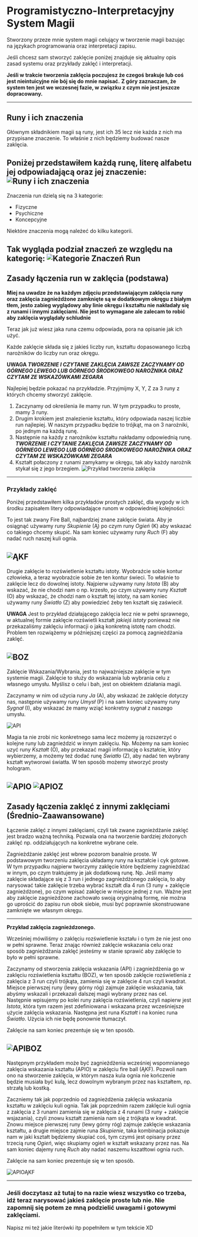 # Programistyczno-Interpretacyjny System Magii
Stworzony przeze mnie system magii celujący w tworzenie magii bazując na językach programowania oraz interpretacji zapisu.

Jeśli chcesz sam stworzyć zaklęcie poniżej znajduje się aktualny opis zasad systemu oraz przykłady zaklęć i interpretacji.

**Jeśli w trakcie tworzenia zaklęcia poczujesz że czegoś brakuje lub coś jest nieintuicyjne nie bój się do mnie napisać.**
**Z góry zaznaczam, że system ten jest we wczesnej fazie, w związku z czym nie jest jeszcze dopracowany.**

------------------------------------------------------------------------------------------------------

## Runy i ich znaczenia
Głównym składnikiem magii są runy, jest ich 35 lecz nie każda z nich ma przypisane znaczenie. 
To właśnie z nich będziemy budować nasze zaklęcia.

**Poniżej przedstawiłem każdą runę, literę alfabetu jej odpowiadającą oraz jej znaczenie:**
![Runy i ich znaczenia](https://raw.githubusercontent.com/EnderMot/Programistyczno-Interpretacyjny-System-Magii/main/Runy%20i%20ich%20znaczenia.jpg)
------------------------------------------------------------------------------------------------------

Znaczenia run dzielą się na 3 kategorie:
* Fizyczne
* Psychiczne
* Koncepcyjne

Niektóre znaczenia mogą należeć do kilku kategorii.

**Tak wygląda podział znaczeń ze względu na kategorię:**
![Kategorie Znaczeń Run](https://raw.githubusercontent.com/EnderMot/Programistyczno-Interpretacyjny-System-Magii/main/Kategorie%20Znaczeń%20Run.jpg)
------------------------------------------------------------------------------------------------------


## Zasady łączenia run w zaklęcia (podstawa)

**Miej na uwadze że na każdym zdjęciu przedstawiającym zaklęcia runy oraz zaklęcia zagnieżdżone zamknięte są w dodatkowym okręgu z białym tłem, jesto zabieg wyglądowy aby linie okręgu i kształtu nie nakładały się z runami i innymi zaklęciami. Nie jest to wymagane ale zalecam to robić aby zaklęcia wyglądały schludnie**

Teraz jak już wiesz jaka runa czemu odpowiada, pora na opisanie jak ich użyć.

Każde zaklęcie składa się z jakieś liczby run, kształtu dopasowanego liczbą narożników do liczby run oraz okręgu.

**UWAGA _TWORZENIE I CZYTANIE ZAKLĘCIA ZAWSZE ZACZYNAMY OD GÓRNEGO LEWEGO LUB GÓRNEGO ŚRODKOWEGO NAROŻNIKA ORAZ CZYTAM ZE WSKAZÓWKAMI ZEGARA_**

Najlepiej będzie pokazać na przykładzie.
Przyjmijmy X, Y, Z za 3 runy z których chcemy stworzyć zaklęcie.
1. Zaczynamy od określenia ile mamy run. W tym przypadku to proste, mamy 3 runy.
2. Drugim krokiem jest znalezienie kształtu, który odpowiada naszej liczbie run najlepiej. W naszym przypadku będzie to trójkąt, ma on 3 narożniki, po jednym na każdą runę.
3. Następnie na każdy z narożników kształtu nakładamy odpowiednią runę. **_TWORZENIE I CZYTANIE ZAKLĘCIA ZAWSZE ZACZYNAMY OD GÓRNEGO LEWEGO LUB GÓRNEGO ŚRODKOWEGO NAROŻNIKA ORAZ CZYTAM ZE WSKAZÓWKAMI ZEGARA_**
4. Kształt połaczony z runami zamykamy w okręgu, tak aby każdy narożnik stykał się z jego brzegiem.
![Przykład tworzenia zaklęcia](https://raw.githubusercontent.com/EnderMot/Programistyczno-Interpretacyjny-System-Magii/main/Przykład%20tworzenia%20zaklęcia.jpg)
------------------------------------------------------------------------------------------------------

### Przykłady zaklęć

Poniżej przedstawiłem kilka przykładów prostych zaklęć, dla wygody w ich środku zapisałem litery odpowiadające runom w odpowiedniej kolejności:

To jest tak zwany Fire Ball, najbardziej znane zaklęcie świata.
Aby je osiągnąć używamy runy _Skupienie_ (Ą) po czym runy _Ogień_ (K) aby wskazać co takiego chcemy skupić. Na sam koniec używamy runy _Ruch_ (F) aby nadać ruch naszej kuli ognia.

![ĄKF](https://raw.githubusercontent.com/EnderMot/Programistyczno-Interpretacyjny-System-Magii/main/zaklęcia/ĄKF.jpg)
------------------------------------------------------------------------------------------------------

Drugie zaklęcie to rozświetlenie kształtu istoty. Wyobraźcie sobie kontur człowieka, a teraz wyobraźcie sobie że ten kontur świeci. To właśnie to zaklęcie lecz do dowolnej istoty.
Najpierw używamy runy _Istota_ (B) aby wskazać, że nie chodzi nam o np. krzesło, po czym używamy runy _Kształt_ (O) aby wskazać, że chodzi nam o kształt tej istoty, na sam koniec używamy runy _Światło_ (Z) aby powiedzieć żeby ten kształt się zaświecił.

**UWAGA** Jest to przykład działającego zaklęcia lecz nie w pełni sprawnego, w aktualnej formie zaklęcie rozświetli kształt _jakiejś istoty_ ponieważ nie przekazaliśmy zaklęciu informacji o jaką konkretną istotę nam chodzi. Problem ten rozwiążemy w późniejszej części za pomocą zagnieżdżania zaklęć.

![BOZ](https://raw.githubusercontent.com/EnderMot/Programistyczno-Interpretacyjny-System-Magii/main/zaklęcia/BOZ.jpg)
------------------------------------------------------------------------------------------------------

Zaklęcie Wskazania/Wybrania, jest to najważniejsze zaklęcie w tym systemie magii.
Zaklęcie to służy do wskazania lub wybrania celu z własnego umysłu. Myślisz o celu i bah, jest on obiektem działania magii.

Zaczynamy w nim od użycia runy _Ja_ (A), aby wskazać że zaklęcie dotyczy nas, następnie używamy runy _Umysł_ (P) i na sam koniec używamy runy _Sygnał_ (I), aby wskazać że mamy wziąć konkretny sygnał z naszego umysłu.

![API](https://raw.githubusercontent.com/EnderMot/Programistyczno-Interpretacyjny-System-Magii/main/zaklęcia/API.jpg)

Magia ta nie zrobi nic konkretnego sama lecz możemy ją rozszerzyć o kolejne runy lub zagnieździć w innym zaklęciu.
Np. Możemy na sam koniec uzyć runy _Kształt_ (O), aby przekazać magii informację o kształcie, który wybierzemy, a możemy też dodać runę _Światło_ (Z), aby nadać ten wybrany kształt wytworowi światła. W ten sposób możemy stworzyć prosty hologram.

![APIO](https://raw.githubusercontent.com/EnderMot/Programistyczno-Interpretacyjny-System-Magii/main/zaklęcia/APIO.jpg)
![APIOZ](https://raw.githubusercontent.com/EnderMot/Programistyczno-Interpretacyjny-System-Magii/main/zaklęcia/APIOZ.jpg)
------------------------------------------------------------------------------------------------------

## Zasady łączenia zaklęć z innymi zaklęciami (Średnio-Zaawansowane)

Łączenie zaklęć z innymi zaklęciami, czyli tak zwane zagnieżdżanie zaklęć jest bradzo ważną techniką. Pozwala ona na tworzenie bardziej złożonych zaklęć np. oddziałujących na konkretne wybrane cele.

Zagnieżdżanie zaklęć jest wbrew pozorom banalnie proste. W podstawowym tworzeniu zaklęcia układamy runy na kształcie i cyk gotowe. 
W tym przypadku najpierw tworzymy zaklęcie które będziemy zagnieżdżać w innym, po czym traktujemy je jak dodatkową runę.
Np. Jeśli mamy zaklęcie składające się z 3 run i jednego zagnieżdżonego zaklęcia, to aby narysować takie zaklęcie trzeba wybrać kształt dla 4 run (3 runy + zaklęcie zagnieżdżone), po czym wpisać zaklęcie w miejsce jednej z run.
Ważne jest aby zaklęcie zagnieżdżone zachowało swoją oryginalną formę, nie można go uprościć do zapisu run obok siebie, musi być poprawnie skonstruowane zamknięte we własnym okręgu.

------------------------------------------------------------------------------------------------------

**Przykład zaklęcia zagnieżdzonego.**

Wcześniej mówiliśmy o zaklęciu rozświetlenie kształu i o tym że nie jest ono w pełni sprawne.
Teraz znając również zaklęcie wskazania celu oraz sposób zagnieżdżania zaklęć jesteśmy w stanie sprawić aby zaklęcie to było w pełni sprawne.

Zaczynamy od stworzenia zaklęcia wskazania (API) i zagnieżdżenia go w zaklęciu rozświetlenia kształtu (BOZ), w ten sposób zaklęcie rozświetlenia z zaklęcia z 3 run czyli trójkąta, zamienia się w zaklęcie 4 run czyli kwadrat.
Miejsce pierwszej runy (lewy górny róg) zajmuje zaklęcie wskazania, tak abyśmy wskazali i przekazali dalszej magii wybrany przez nas cel. Następnie wpisujemy po kolei runy zaklęcia rozświetlenia, czyli napierw jest _Istota_, która tym razem jest zdefiniowana i wskazana przez wcześniejsze użycie zaklęcia wskazania. Następna jest runa _Kształt_ i na koniec runa _Światło_. Użycia ich nie będę ponownie tłumaczył.

Zaklęcie na sam koniec prezentuje się w ten sposób.

![APIBOZ](https://raw.githubusercontent.com/EnderMot/Programistyczno-Interpretacyjny-System-Magii/main/zaklęcia/APIBOZ.jpg)
------------------------------------------------------------------------------------------------------

Następnym przykładem może być zagnieżdżenia wcześniej wspomnianego zaklęcia wskazania kształtu (APIO) w zaklęciu fire ball (ĄKF).
Pozwoli nam ono na stworzenie zaklęcia, w którym nasza kula ognia nie kończenie będzie musiała być kulą, lecz dowolnym wybranym przez nas kształtem, np. strzałą lub kostką.

Zaczniemy tak jak poprzednio od zagnieżdżenia zaklęcia wskazania kształtu w zaklęciu kuli ognia. Tak jak poprzednim razem zaklęcie kuli ognia z zaklęcia z 3 runami zamienia się w zaklęcia z 4 runami (3 runy + zaklęcie wsjazania), czyli znowu kształt zamienia nam się z trójkąta w kwadrat.
Znowu miejsce pierwszej runy (lewy górny róg) zajmuje zaklęcie wskazania kształtu, a drugie miejsce zajmie runa _Skupienie_, taka kombinacja pokazuje nam w jaki kształt będziemy skupiać coś, tym czymś jest opisany przez trzecią runę _Ogień_, więc skupiamy ogień w kształt wskazany przez nas. Na sam koniec dajemy runę _Ruch_ aby nadać naszemu kszatłtowi ognia ruch.

Zaklęcie na sam koniec prezentuje się w ten sposób.

![APIOĄKF](https://raw.githubusercontent.com/EnderMot/Programistyczno-Interpretacyjny-System-Magii/main/zaklęcia/APIOĄKF.jpg)

------------------------------------------------------------------------------------------------------

### Jeśli doczytasz aż tutaj to na razie wiesz wszystko co trzeba, idź teraz narysować jakieś zaklęcie proste lub nie. Nie zapomnij się potem ze mną podzielić uwagami i gotowymi zaklęciami.
Napisz mi też jakie literówki itp popełniłem w tym tekście XD












